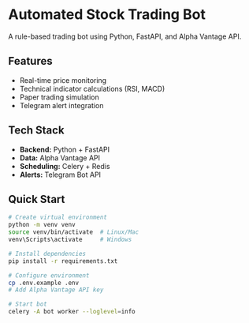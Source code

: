# Automated Stock Trading Bot

A rule-based trading bot using Python, FastAPI, and Alpha Vantage API.

## Features
- Real-time price monitoring
- Technical indicator calculations (RSI, MACD)
- Paper trading simulation
- Telegram alert integration

## Tech Stack
- **Backend:** Python + FastAPI
- **Data:** Alpha Vantage API
- **Scheduling:** Celery + Redis
- **Alerts:** Telegram Bot API

## Quick Start
```bash
# Create virtual environment
python -m venv venv
source venv/bin/activate  # Linux/Mac
venv\Scripts\activate     # Windows

# Install dependencies
pip install -r requirements.txt

# Configure environment
cp .env.example .env
# Add Alpha Vantage API key

# Start bot
celery -A bot worker --loglevel=info
